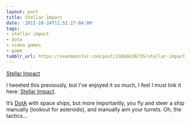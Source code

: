 ```yaml
---
layout: post
title: Stellar Impact
date: '2011-10-24T11:52:27-04:00'
tags:
- stellar impact
- dota
- video games
- game
tumblr_url: https://seanmonstar.com/post/11866636735/stellar-impact
---
```

[Stellar Impact](http://stellar-impact.com)  

I tweeted this previously, but I’ve enjoyed it so much, I feel I must link it here: [Stellar Impact](http://stellar-impact.com).

It’s [DotA](http://en.wikipedia.org/wiki/Defense_of_the_Ancients) with space ships, but more importantly, you fly and steer a ship manually (lookout for asteroids), and manually aim your turrets. Oh, the tactics…

